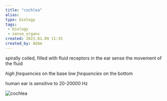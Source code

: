 ```yaml
---
title: "cochlea"
alias: 
type: biology
tags:
 - biology
 - sense_organs
created: 2023.01.09 11:15
created_by: Ádám
---
```

spirally coiled, filled with fluid
receptors in the ear sense the movement of the fluid

_high frequencies_ on the base
_low frequencies_ on the bottom

human ear is sensitive to 20-20000 Hz

![cochlea](https://cdn.britannica.com/98/14298-004-99934987/basilar-membrane-sound-frequencies-analysis-base-fibres.jpg)